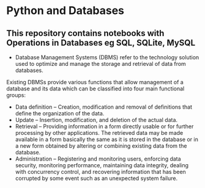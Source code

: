 # Python and Databases

## This repository contains notebooks with  Operations in Databases eg SQL, SQLite, MySQL 

* Database Management Systems (DBMS) refer to the technology solution used to optimize and manage the storage and retrieval of data from databases. 

Existing DBMSs provide various functions that allow management of a database and its data which can be classified into four main functional groups:

* Data definition – Creation, modification and removal of definitions that define the organization of the data.
* Update – Insertion, modification, and deletion of the actual data.
* Retrieval – Providing information in a form directly usable or for further processing by other applications. The retrieved data may be made available in a form basically the same as it is stored in the database or in a new form obtained by altering or combining existing data from the database.
* Administration – Registering and monitoring users, enforcing data security, monitoring performance, maintaining data integrity, dealing with concurrency control, and recovering information that has been corrupted by some event such as an unexpected system failure.
